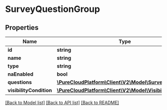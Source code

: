 # SurveyQuestionGroup

## Properties
Name | Type | Description | Notes
------------ | ------------- | ------------- | -------------
**id** | **string** |  | [optional] 
**name** | **string** |  | [optional] 
**type** | **string** |  | [optional] 
**naEnabled** | **bool** |  | [optional] 
**questions** | [**\PureCloudPlatform\Client\V2\Model\SurveyQuestion[]**](SurveyQuestion.md) |  | [optional] 
**visibilityCondition** | [**\PureCloudPlatform\Client\V2\Model\VisibilityCondition**](VisibilityCondition.md) |  | [optional] 

[[Back to Model list]](../README.md#documentation-for-models) [[Back to API list]](../README.md#documentation-for-api-endpoints) [[Back to README]](../README.md)


